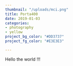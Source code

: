```yaml
---
thumbnail: "/uploads/mci.png"
title: Porta400
date: 2019-01-03
categories:
- photography
- yellow
project_bg_color: "#DD3737"
project_fg_color: "#E3E3E3"

---
```


Hello the world !!!